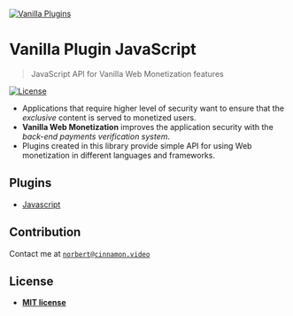<a href="https//admin.vanilla.so"><img src="https://admin.vanilla.so/icons/apple-icon.png" alt="Vanilla Plugins"></a>

# Vanilla Plugin JavaScript
> JavaScript API for Vanilla Web Monetization features

[![License](http://img.shields.io/:license-mit-blue.svg?style=flat-square)](http://badges.mit-license.org)

* Applications that require higher level of security want to ensure that the *exclusive* content is served to monetized users.
* **Vanilla Web Monetization** improves the application security with the *back-end payments verification system*.
* Plugins created in this library provide simple API for using Web monetization in different languages and frameworks.


## Plugins
* [Javascript](https://github.com/vanilla-wm/vanilla-plugins/tree/master/packages/javascript)

## Contribution
Contact me at <a href="mailto:norbert@cinnamon.video" target="_blank">`norbert@cinnamon.video`</a>

## License
- **[MIT license](https://github.com/vanilla-wm/vanilla-plugins/blob/master/LICENSE)**
